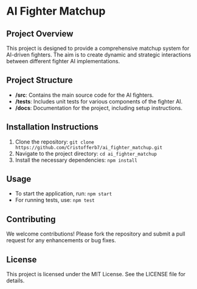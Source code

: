 # AI Fighter Matchup

## Project Overview
This project is designed to provide a comprehensive matchup system for AI-driven fighters. The aim is to create dynamic and strategic interactions between different fighter AI implementations.

## Project Structure
- **/src**: Contains the main source code for the AI fighters.
- **/tests**: Includes unit tests for various components of the fighter AI.
- **/docs**: Documentation for the project, including setup instructions.

## Installation Instructions
1. Clone the repository: `git clone https://github.com/Cristofferb7/ai_fighter_matchup.git`
2. Navigate to the project directory: `cd ai_fighter_matchup`
3. Install the necessary dependencies: `npm install`

## Usage
- To start the application, run: `npm start`
- For running tests, use: `npm test`

## Contributing
We welcome contributions! Please fork the repository and submit a pull request for any enhancements or bug fixes.

## License
This project is licensed under the MIT License. See the LICENSE file for details.